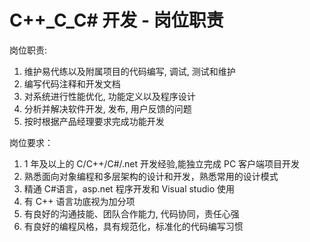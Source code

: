 # C++\_C_C# 开发 - 岗位职责

岗位职责:

1. 维护易代练以及附属项目的代码编写, 调试, 测试和维护
2. 编写代码注释和开发文档
3. 对系统进行性能优化, 功能定义以及程序设计
4. 分析并解决软件开发, 发布, 用户反馈的问题
5. 按时根据产品经理要求完成功能开发

岗位要求：

1. 1 年及以上的 C/C++/C#/.net 开发经验,能独立完成 PC 客户端项目开发
2. 熟悉面向对象编程和多层架构的设计和开发，熟悉常用的设计模式
3. 精通 C#语言，asp.net 程序开发和 Visual studio 使用
4. 有 C++ 语言功底视为加分项
5. 有良好的沟通技能、团队合作能力, 代码协同，责任心强
6. 有良好的编程风格，具有规范化，标准化的代码编写习惯
